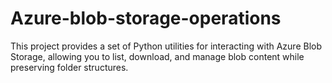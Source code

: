 # Azure-blob-storage-operations
This project provides a set of Python utilities for interacting with Azure Blob Storage, allowing you to list, download, and manage blob content while preserving folder structures.
